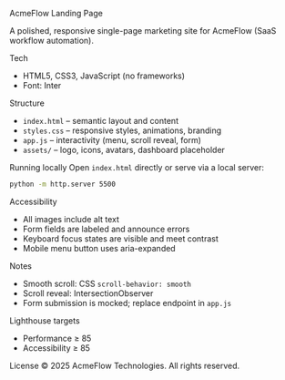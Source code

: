 AcmeFlow Landing Page

A polished, responsive single-page marketing site for AcmeFlow (SaaS workflow automation).

Tech
- HTML5, CSS3, JavaScript (no frameworks)
- Font: Inter

Structure
- `index.html` – semantic layout and content
- `styles.css` – responsive styles, animations, branding
- `app.js` – interactivity (menu, scroll reveal, form)
- `assets/` – logo, icons, avatars, dashboard placeholder

Running locally
Open `index.html` directly or serve via a local server:

```bash
python -m http.server 5500
```

Accessibility
- All images include alt text
- Form fields are labeled and announce errors
- Keyboard focus states are visible and meet contrast
- Mobile menu button uses aria-expanded

Notes
- Smooth scroll: CSS `scroll-behavior: smooth`
- Scroll reveal: IntersectionObserver
- Form submission is mocked; replace endpoint in `app.js`

Lighthouse targets
- Performance ≥ 85
- Accessibility ≥ 85

License
© 2025 AcmeFlow Technologies. All rights reserved.


